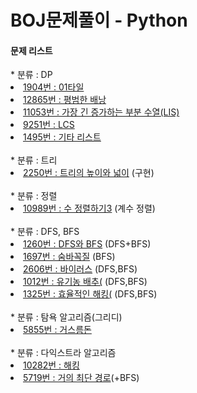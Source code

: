 # BOJ문제풀이 - Python

<h4>문제 리스트</h4>
* 분류 : DP
<li><a href="https://www.acmicpc.net/problem/1904">1904번 : 01타일</a></li>

<li><a href="https://www.acmicpc.net/problem/12865">12865번 : 평범한 배낭</a></li>

<li><a href="https://www.acmicpc.net/problem/11053">11053번 : 가장 긴 증가하는 부분 수열(LIS) </a></li>

<li><a href="https://www.acmicpc.net/problem/9251">9251번 : LCS </a></li>
<li><a href="https://www.acmicpc.net/problem/1495">1495번 : 기타 리스트 </a></li>

<br> 
* 분류 : 트리
<li><a href="https://www.acmicpc.net/problem/2250">2250번 : 트리의 높이와 넓이</a> (구현)</li>

<br>
* 분류 : 정렬
<li><a href="https://www.acmicpc.net/problem/10989">10989번 : 수 정렬하기3</a> (계수 정렬)</li>

<br> 
* 분류 : DFS, BFS
<li><a href="https://www.acmicpc.net/problem/1260">1260번 : DFS와 BFS</a> (DFS+BFS)</li>
<li><a href="https://www.acmicpc.net/problem/1697">1697번 : 숨바꼭질</a> (BFS)</li>
<li><a href="https://www.acmicpc.net/problem/2606">2606번 : 바이러스</a> (DFS,BFS)</li>
<li><a href="https://www.acmicpc.net/problem/1012">1012번 : 유기농 배추(</a> (DFS,BFS)</li>
<li><a href="https://www.acmicpc.net/problem/1325">1325번 : 효율적인 해킹(</a> (DFS,BFS)</li>

<br> 
* 분류 : 탐욕 알고리즘(그리디)
<li><a href="https://www.acmicpc.net/problem/5855">5855번 : 거스름돈</a></li>

<br>
* 분류 : 다익스트라 알고리즘
<li><a href="https://www.acmicpc.net/problem/10282">10282번 : 해킹</a></li>
<li><a href="https://www.acmicpc.net/problem/5719">5719번 : 거의 최단 경로</a>(+BFS)</li>
